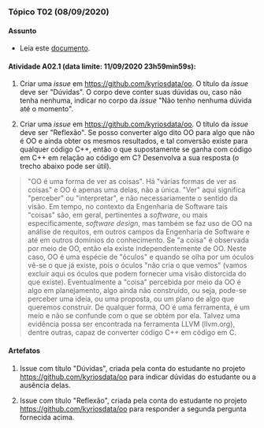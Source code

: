 ### Tópico T02 (**08/09/2020**)

#### Assunto

- Leia este [documento](../media/contexto-poo.pdf).

#### Atividade A02.1 (data limite: **11/09/2020 23h59min59s**):

1. Criar uma _issue_ em https://github.com/kyriosdata/oo. O título da _issue_ deve ser "Dúvidas". O corpo deve conter suas dúvidas ou, caso não tenha nenhuma, indicar no corpo da _issue_ "Não tenho nenhuma dúvida até o momento".

1. Criar uma _issue_ em https://github.com/kyriosdata/oo. O título da _issue_ deve ser "Reflexão". Se posso converter algo dito OO para algo que não é OO e ainda obter os mesmos resultados, e tal conversão existe para
   qualquer código C++, então o que supostamente se ganha com código em C++ em relação ao código em C? Desenvolva a sua resposta (o trecho abaixo pode ser útil).

> "OO é uma forma de ver as coisas". Há "várias formas de ver as coisas" e OO é apenas uma delas, não a única. "Ver" aqui significa "perceber" ou "interpretar", e não necessariamente o sentido da visão. Em tempo, no contexto da Engenharia de Software tais "coisas" são, em geral, pertinentes a _software_, ou mais especificamente, _software design_, mas também se faz uso de OO na análise de requitos, em outros campos da Engenharia de Software e até em outros domínios do conhecimento. Se "a coisa" é observada por meio de OO, então ela existe independentemente de OO. Neste caso, OO é uma espécie de "óculos" e quando se olha por um óculos vê-se o que já existe, pois o óculos "não cria o que vemos" (vamos excluir aqui os óculos que podem fornecer uma visão distorcida do que existe). Eventualmente a "coisa" percebida por meio da OO é algo em planejamento, algo ainda não construído, ou seja, pode-se perceber uma ideia, ou uma proposta, ou um plano de algo que queremos construir. De qualquer forma, OO é uma ferramenta, é um meio e não se
> confunde com o que se obtém por ela. Talvez uma evidência possa ser encontrada na ferramenta LLVM (llvm.org), dentre outras, capaz
> de converter código C++ em código em C.

#### Artefatos

1. Issue com título "Dúvidas", criada pela conta do estudante no projeto https://github.com/kyriosdata/oo para indicar dúvidas do estudante ou a ausência delas.

1. Issue com título "Reflexão", criada pela conta do estudante no projeto https://github.com/kyriosdata/oo para responder a segunda pergunta fornecida acima.
